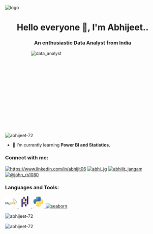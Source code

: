 ![logo](https://drive.google.com/file/d/1hvPYW5cLOBVdRSkfNQ5_JpsgmYac3QjX/view?usp=drive_link)

<h1 align="center">Hello everyone 👋, I'm Abhijeet..</h1>
<h3 align="center">An enthusiastic Data Analyst from India</h3>

<img align="right" alt="data_analyst" width="420" height="267" src="https://media4.giphy.com/media/v1.Y2lkPTc5MGI3NjExendqem8yMmZxZzl5bGM0NDZwM25rNDF3YW9qbWhnMTV3cXZ1OGJ2MSZlcD12MV9naWZzX3NlYXJjaCZjdD1n/3oKIPEqDGUULpEU0aQ/giphy.gif">

<p align="left"> <img src="https://komarev.com/ghpvc/?username=abhijeet-72&label=Profile%20views&color=0e75b6&style=flat" alt="abhijeet-72" /> </p>

- 🌱 I’m currently learning **Power BI and Statistics.**

<h3 align="left">Connect with me:</h3>
<p align="left">
<a href="https://linkedin.com/in/https://www.linkedin.com/in/abhijit06" target="blank"><img align="center" src="https://raw.githubusercontent.com/rahuldkjain/github-profile-readme-generator/master/src/images/icons/Social/linked-in-alt.svg" alt="https://www.linkedin.com/in/abhijit06" height="30" width="40" /></a>
<a href="https://kaggle.com/abhi_jg" target="blank"><img align="center" src="https://raw.githubusercontent.com/rahuldkjain/github-profile-readme-generator/master/src/images/icons/Social/kaggle.svg" alt="abhi_jg" height="30" width="40" /></a>
<a href="https://instagram.com/abhijit_jangam" target="blank"><img align="center" src="https://raw.githubusercontent.com/rahuldkjain/github-profile-readme-generator/master/src/images/icons/Social/instagram.svg" alt="abhijit_jangam" height="30" width="40" /></a>
<a href="https://www.hackerearth.com/@john_rs1080" target="blank"><img align="center" src="https://raw.githubusercontent.com/rahuldkjain/github-profile-readme-generator/master/src/images/icons/Social/hackerearth.svg" alt="@john_rs1080" height="30" width="40" /></a>
</p>

<h3 align="left">Languages and Tools:</h3>
<p align="left"> <a href="https://www.mysql.com/" target="_blank" rel="noreferrer"> <img src="https://raw.githubusercontent.com/devicons/devicon/master/icons/mysql/mysql-original-wordmark.svg" alt="mysql" width="40" height="40"/> </a> <a href="https://pandas.pydata.org/" target="_blank" rel="noreferrer"> <img src="https://raw.githubusercontent.com/devicons/devicon/2ae2a900d2f041da66e950e4d48052658d850630/icons/pandas/pandas-original.svg" alt="pandas" width="40" height="40"/> </a> <a href="https://www.python.org" target="_blank" rel="noreferrer"> <img src="https://raw.githubusercontent.com/devicons/devicon/master/icons/python/python-original.svg" alt="python" width="40" height="40"/> </a> <a href="https://seaborn.pydata.org/" target="_blank" rel="noreferrer"> <img src="https://seaborn.pydata.org/_images/logo-mark-lightbg.svg" alt="seaborn" width="40" height="40"/> </a> </p>

<p><img align="center" src="https://github-readme-stats.vercel.app/api/top-langs?username=abhijeet-72&show_icons=true&locale=en&layout=compact" alt="abhijeet-72" /></p>

<p><img align="center" src="https://github-readme-streak-stats.herokuapp.com/?user=abhijeet-72&" alt="abhijeet-72" /></p>
